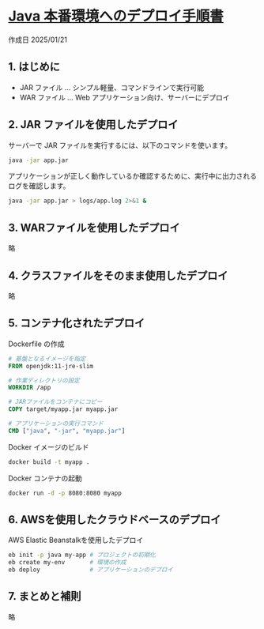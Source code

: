 # [Java 本番環境へのデプロイ手順書](https://zenn.dev/teru_whisky/books/4f6edb84657449)

作成日 2025/01/21

## 1. はじめに

- JAR ファイル ... シンプル軽量、コマンドラインで実行可能
- WAR ファイル ... Web アプリケーション向け、サーバーにデプロイ

## 2. JAR ファイルを使用したデプロイ

サーバーで JAR ファイルを実行するには、以下のコマンドを使います。

```bash
java -jar app.jar
```

アプリケーションが正しく動作しているか確認するために、実行中に出力されるログを確認します。

```bash
java -jar app.jar > logs/app.log 2>&1 &
```

## 3. WARファイルを使用したデプロイ

略

## 4. クラスファイルをそのまま使用したデプロイ

略

## 5. コンテナ化されたデプロイ

Dockerfile の作成

```dockerfile
# 基盤となるイメージを指定
FROM openjdk:11-jre-slim

# 作業ディレクトリの設定
WORKDIR /app

# JARファイルをコンテナにコピー
COPY target/myapp.jar myapp.jar

# アプリケーションの実行コマンド
CMD ["java", "-jar", "myapp.jar"]
```

Docker イメージのビルド

```bash
docker build -t myapp .
```

Docker コンテナの起動

```bash
docker run -d -p 8080:8080 myapp
```

## 6. AWSを使用したクラウドベースのデプロイ

AWS Elastic Beanstalkを使用したデプロイ

```bash
eb init -p java my-app # プロジェクトの初期化
eb create my-env       # 環境の作成
eb deploy              # アプリケーションのデプロイ
```

## 7. まとめと補則

略
